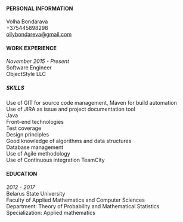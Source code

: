#### PERSONAL INFORMATION  
Volha Bondarava  
+375445898298  
ollybondareva@gmail.com  

#### WORK EXPERIENCE  
*November 2015 - Present*  
Software Engineer  
ObjectStyle LLC  

##### SKILLS  
Use of GIT for source code management, Maven for build automation  
Use of JIRA as issue and project documentation tool  
Java  
Front-end technologies  
Test coverage  
Design principles  
Good knowledge of algorithms and data structures  
Database management  
Use of Agile methodology  
Use of Continuous integration TeamCity  

#### EDUCATION  
*2012 - 2017*  
Belarus State University  
Faculty of Applied Mathematics and Computer Sciences  
Department: Theory of Probability and Mathematical Statistics  
Specialization: Applied mathematics  